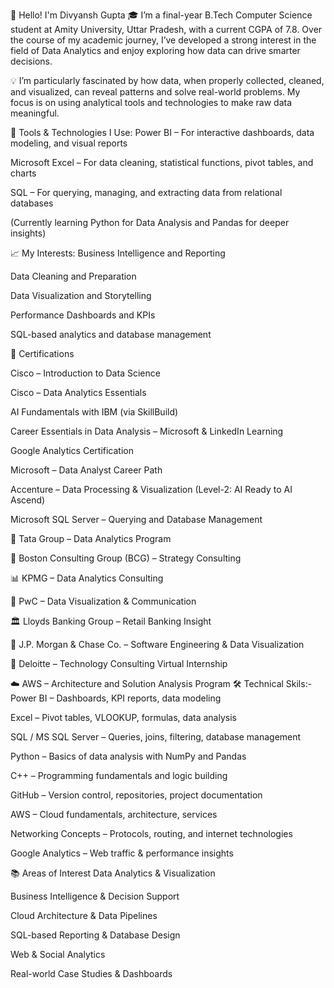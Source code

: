 👋 Hello! I'm Divyansh Gupta
🎓 I’m a final-year B.Tech Computer Science student at Amity University, Uttar Pradesh, with a current CGPA of 7.8. Over the course of my academic journey, I’ve developed a strong interest in the field of Data Analytics and enjoy exploring how data can drive smarter decisions.

💡 I’m particularly fascinated by how data, when properly collected, cleaned, and visualized, can reveal patterns and solve real-world problems. My focus is on using analytical tools and technologies to make raw data meaningful.

🔧 Tools & Technologies I Use:
Power BI – For interactive dashboards, data modeling, and visual reports

Microsoft Excel – For data cleaning, statistical functions, pivot tables, and charts

SQL – For querying, managing, and extracting data from relational databases

(Currently learning Python for Data Analysis and Pandas for deeper insights)

📈 My Interests:
Business Intelligence and Reporting

Data Cleaning and Preparation

Data Visualization and Storytelling

Performance Dashboards and KPIs

SQL-based analytics and database management

📜 Certifications 

Cisco – Introduction to Data Science

Cisco – Data Analytics Essentials

AI Fundamentals with IBM (via SkillBuild)

Career Essentials in Data Analysis – Microsoft & LinkedIn Learning

Google Analytics Certification

Microsoft – Data Analyst Career Path

 Accenture – Data Processing & Visualization (Level-2: AI Ready to AI Ascend)

 Microsoft SQL Server – Querying and Database Management
 
 🏢 Tata Group – Data Analytics Program

💼 Boston Consulting Group (BCG) – Strategy Consulting

📊 KPMG – Data Analytics Consulting

🧾 PwC – Data Visualization & Communication

🏛 Lloyds Banking Group – Retail Banking Insight

🏦 J.P. Morgan & Chase Co. – Software Engineering & Data Visualization

🧮 Deloitte – Technology Consulting Virtual Internship

☁️ AWS – Architecture and Solution Analysis Program
🛠️ Technical Skils:-
Power BI – Dashboards, KPI reports, data modeling

Excel – Pivot tables, VLOOKUP, formulas, data analysis

SQL / MS SQL Server – Queries, joins, filtering, database management

Python – Basics of data analysis with NumPy and Pandas

C++ – Programming fundamentals and logic building

GitHub – Version control, repositories, project documentation

AWS – Cloud fundamentals, architecture, services

Networking Concepts – Protocols, routing, and internet technologies

Google Analytics – Web traffic & performance insights

📚 Areas of Interest
Data Analytics & Visualization

Business Intelligence & Decision Support

Cloud Architecture & Data Pipelines

SQL-based Reporting & Database Design

Web & Social Analytics

Real-world Case Studies & Dashboards

